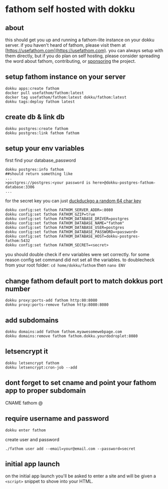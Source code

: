 # fathom self hosted with dokku

## about

this should get you up and running a fathom-lite instance on your dokku server. if you haven't heard of fathom, please visit them at
[https://usefathom.com](https://usefathom.com). you can always setup with them directly, but if you do plan on self hosting, please consider spreading the word about fathom, contributing, or [sponsoring](https://www.paypal.com/cgi-bin/webscr?cmd=_s-xclick&hosted_button_id=LJ5WZVA9ER9GJ) the project.

## setup fathom instance on your server

```
dokku apps:create fathom
docker pull usefathom/fathom:latest
docker tag usefathom/fathom:latest dokku/fathom:latest
dokku tags:deploy fathom latest
```

## create db & link db

```
dokku postgres:create fathom
dokku postgres:link fathom fathom
```

## setup your env variables

first find your database_password
```
dokku postgres:info fathom
##should return something like
...
>postgres://postgres:<your password is here>@dokku-postgres-fathom-database:3306
...
```
for the secret key you can just [duckduckgo a random 64 char key](https://duckduckgo.com/?q=generate+password+64&ia=answer)

```
dokku config:set fathom FATHOM_SERVER_ADDR=:8080
dokku config:set fathom FATHOM_GZIP=true
dokku config:set fathom FATHOM_DATABASE_DRIVER=postgres
dokku config:set fathom FATHOM_DATABASE_NAME="fathom"
dokku config:set fathom FATHOM_DATABASE_USER=postgres
dokku config:set fathom FATHOM_DATABASE_PASSWORD=<password>
dokku config:set fathom FATHOM_DATABASE_HOST=dokku-postgres-fathom:5432
dokku config:set fathom FATHOM_SECRET=<secret>
```
you should double check if env variables were set correctly. for some reason config set command did not set all the variables. to doublecheck from your root folder: ```cd home/dokku/fathom``` then ```nano ENV```


## change fathom default port to match dokkus port number

```
dokku proxy:ports-add fathom http:80:8080
dokku proxy:ports-remove fathom http:8080:8080
```

## add subdomains

```
dokku domains:add fathom fathom.myawesomewebpage.com
dokku domains:remove fathom fathom.dokku.yourdodroplet:8080
```

## letsencrypt it

```
dokku letsencrypt fathom
dokku letsencrypt:cron-job --add
```

## dont forget to set cname and point your fathom app to proper subdomain

CNAME fathom @

## require username and password

```
dokku enter fathom
```

create user and password
```
./fathom user add --email=your@email.com --password=secret
```

## initial app launch

on the initial app launch you'll be asked to enter a site and will be given a ```<script>``` snippet to shove into your HTML.

